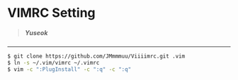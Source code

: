 VIMRC Setting
=============
> ##### Yuseok

----------------
```bash
$ git clone https://github.com/JMmmmuu/Viiiimrc.git .vim
$ ln -s ~/.vim/vimrc ~/.vimrc
$ vim -c ":PlugInstall" -c ":q" -c ":q"
```
